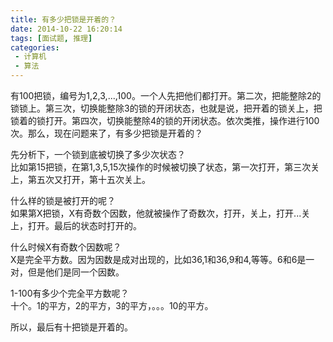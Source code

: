 ```yaml
---
title: 有多少把锁是开着的？
date: 2014-10-22 16:20:14
tags: [面试题, 推理]
categories: 
 - 计算机
 - 算法
---
```

有100把锁，编号为1,2,3,...,100。一个人先把他们都打开。第二次，把能整除2的锁锁上。第三次，切换能整除3的锁的开闭状态，也就是说，把开着的锁关上，把锁着的锁打开。第四次，切换能整除4的锁的开闭状态。依次类推，操作进行100次。那么，现在问题来了，有多少把锁是开着的？

先分析下，一个锁到底被切换了多少次状态？  
比如第15把锁，在第1,3,5,15次操作的时候被切换了状态，第一次打开，第三次关上，第五次又打开，第十五次关上。

什么样的锁是被打开的呢？  
如果第X把锁，X有奇数个因数，他就被操作了奇数次，打开，关上，打开...关上，打开。最后的状态时打开的。

什么时候X有奇数个因数呢？  
X是完全平方数。因为因数是成对出现的，比如36,1和36,9和4,等等。6和6是一对，但是他们是同一个因数。

1-100有多少个完全平方数呢？  
十个。1的平方，2的平方，3的平方，。。。10的平方。

所以，最后有十把锁是开着的。